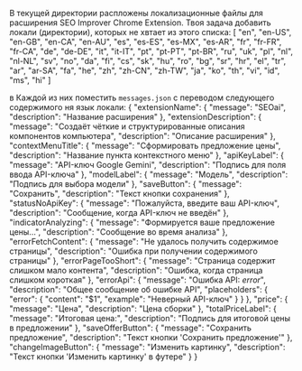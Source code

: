 В текущей директории распложены локализационные файлы для расширения SEO Improver Chrome Extension.
Твоя задача добавить локали (директории), которых не хвтает из этого списка:
[
  "en",
  "en-US",
  "en-GB",
  "en-CA",
  "en-AU",
  "es",
  "es-ES",
  "es-MX",
  "es-AR",
  "fr",
  "fr-FR",
  "fr-CA",
  "de",
  "de-DE",
  "it",
  "it-IT",
  "pt",
  "pt-PT",
  "pt-BR",
  "ru",
  "uk",
  "pl",
  "nl",
  "nl-NL",
  "sv",
  "no",
  "da",
  "fi",
  "cs",
  "sk",
  "hu",
  "ro",
  "bg",
  "sr",
  "hr",
  "el",
  "tr",
  "ar",
  "ar-SA",
  "fa",
  "he",
  "zh",
  "zh-CN",
  "zh-TW",
  "ja",
  "ko",
  "th",
  "vi",
  "id",
  "ms",
  "hi"
]

в Каждой из них поместить `messages.json` с переводом следующего содержимого ня язык локали:
{
  "extensionName": {
    "message": "SEOai",
    "description": "Название расширения"
  },
  "extensionDescription": {
    "message": "Создаёт чёткие и структурированные описания компонентов компьютера",
    "description": "Описание расширения"
  },
  "contextMenuTitle": {
    "message": "Сформировать предложение цены",
    "description": "Название пункта контекстного меню"
  },
  "apiKeyLabel": {
    "message": "API-ключ Google Gemini",
    "description": "Подпись для поля ввода API-ключа"
  },
  "modelLabel": {
    "message": "Модель",
    "description": "Подпись для выбора модели"
  },
  "saveButton": {
    "message": "Сохранить",
    "description": "Текст кнопки сохранения"
  },
  "statusNoApiKey": {
    "message": "Пожалуйста, введите ваш API-ключ",
    "description": "Сообщение, когда API-ключ не введён"
  },
  "indicatorAnalyzing": {
    "message": "Формируется ваше предложение цены…",
    "description": "Сообщение во время анализа"
  },
  "errorFetchContent": {
    "message": "Не удалось получить содержимое страницы",
    "description": "Ошибка при получении содержимого страницы"
  },
  "errorPageTooShort": {
    "message": "Страница содержит слишком мало контента",
    "description": "Ошибка, когда страница слишком короткая"
  },
  "errorApi": {
    "message": "Ошибка API: $error$",
    "description": "Общее сообщение об ошибке API",
    "placeholders": {
      "error": {
        "content": "$1",
        "example": "Неверный API-ключ"
      }
    }
  },
  "price": {
    "message": "Цена",
    "description": "Цена сборки"
  },
  "totalPriceLabel": {
    "message": "Итоговая цена:",
    "description": "Подпись для итоговой цены в предложении"
  },
  "saveOfferButton": {
    "message": "Сохранить предложение",
    "description": "Текст кнопки 'Сохранить предложение'"
  },
  "changeImageButton": {
    "message": "Изменить картинку",
    "description": "Текст кнопки 'Изменить картинку' в футере"
  }
}
